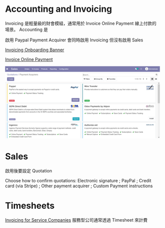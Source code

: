 # Accounting and Invoicing

Invoicing 是輕量級的財會模組，通常用於 Invoice Online Payment 線上付款的場景。
Accounting 是

啟用 Paypal Payment Acquirer 會同時啟用 Invoicing 但沒有啟用 Sales

[Invoicing Onboarding Banner](https://www.odoo.com/documentation/14.0/applications/finance/accounting/getting_started/initial_configuration/setup.html#invoicing-onboarding-banner)

[Invoice Online Payment](https://www.odoo.com/documentation/14.0/applications/finance/accounting/receivables/customer_payments/online_payment.html)

![Payment Acquirers](img/payment-acquirer.png "Payment Acquirers")

# Sales

啟用後要設定 Quotation

Choose how to confirm quotations: Electronic signature ; PayPal ; Credit card (via Stripe) ; Other payment acquirer ; Custom Payment instructions

# Timesheets

[Invoicing for Service Companies](https://www.youtube.com/watch?v=ZTMUeHUZKVI) 服務型公司通常透過 Timesheet 來計費

